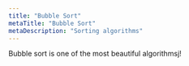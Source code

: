 ```yaml
---
title: "Bubble Sort"
metaTitle: "Bubble Sort"
metaDescription: "Sorting algorithms"
---
```


Bubble sort is one of the most beautiful algorithmsj!
